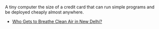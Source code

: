 A tiny computer the size of a credit card that can run simple programs and be deployed cheaply almost anywhere.
* [Who Gets to Breathe Clean Air in New Delhi?](https://www.nytimes.com/interactive/2020/12/17/world/asia/india-pollution-inequality.html)